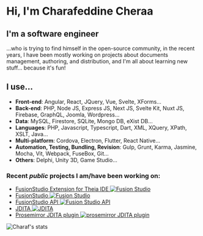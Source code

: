 # Hi, I'm Charafeddine Cheraa

## I'm a software engineer
...who is trying to find himself in the open-source community, in the recent years, I have been mostly working on projects about documents management, authoring, and distribution, and I'm all about learning new stuff... because it's fun!

## I use...
* **Front-end**: Angular, React, JQuery, Vue, Svelte, XForms...
* **Back-end**: PHP, Node JS, Express JS, Next JS, Svelte Kit, Nuxt JS, Firebase, GraphQL, Joomla, Wordpress...
* **Data**: MySQL, Firestore, SQLite, Mongo DB, eXist DB...
* **Languages**: PHP, Javascript, Typescript, Dart, XML, XQuery, XPath, XSLT, Java...
* **Multi-platform**: Cordova, Electron, Flutter, React Native...
* **Automation, Testing, Bundling, Revision**: Gulp, Grunt, Karma, Jasmine, Mocha, Vit, Webpack, FuseBox, Git...
* **Others**: Delphi, Unity 3D, Game Studio...

### Recent *public* projects I am/have been working on:

* [FusionStudio Extension for Theia IDE ![Fusion Studio](https://img.shields.io/npm/v/fusion-studio-extension)](https://github.com/evolvedbinary/fusion-studio-extension)
* [FusionStudio ![Fusion Studio](https://img.shields.io/github/package-json/v/ccheraa/fusion-studio)](https://github.com/evolvedbinary/fusion-studio)
* [FusionStudio API ![Fusion Studio API](https://img.shields.io/badge/FusionStudio_API-0.1.3--SNAPSHOT-orange)](https://github.com/evolvedbinary/fusion-studio-api)
* [JDITA ![JDITA](https://img.shields.io/github/package-json/v/ccheraa/jdita)](https://github.com/evolvedbinary/jdita)
* [Prosemirror JDITA plugin ![prosemirror JDITA plugin](https://img.shields.io/github/package-json/v/ccheraa/prosemirror-jdita)](https://github.com/evolvedbinary/prosemirror-jdita)

![Charaf's stats](https://github-readme-stats.vercel.app/api?username=ccheraa)
